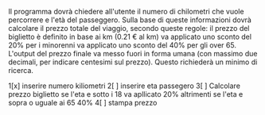 Il programma dovrà chiedere all'utente il numero di chilometri che vuole percorrere e l'età del passeggero.
Sulla base di queste informazioni dovrà calcolare il prezzo totale del viaggio, secondo queste regole:
il prezzo del biglietto è definito in base ai km (0.21 € al km)
va applicato uno sconto del 20% per i minorenni
va applicato uno sconto del 40% per gli over 65.
L'output del prezzo finale va messo fuori in forma umana (con massimo due decimali, per indicare centesimi sul prezzo). Questo richiederà un minimo di ricerca.






1[x] inserire numero kiliometri
2[ ] inserire eta passegero
3[ ] Calcolare prezzo biglietto
    se l'eta e sotto i 18 va apllicato 20%
    altrimenti se l'eta e sopra o uguale ai 65 40%
4[ ] stampa prezzo   
